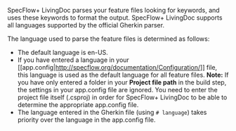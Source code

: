 SpecFlow+ LivingDoc parses your feature files looking for keywords, and uses these keywords to format the output. SpecFlow+ LivingDoc supports all languages supported by the official Gherkin parser.

The language used to parse the feature files is determined as follows:

* The default language is en-US.
* If you have entered a language in your [[app.config|http://specflow.org/documentation/Configuration/]] file, this language is used as the default language for all feature files.
  **Note:** If you have only entered a folder in your **Project file path** in the build step, the settings in your app.config file are ignored. You need to enter the project file itself (.csproj) in order for SpecFlow+ LivingDoc to be able to determine the appropriate app.config file.
* The language entered in the Gherkin file (using `# language`) takes priority over the language in the app.config file. 